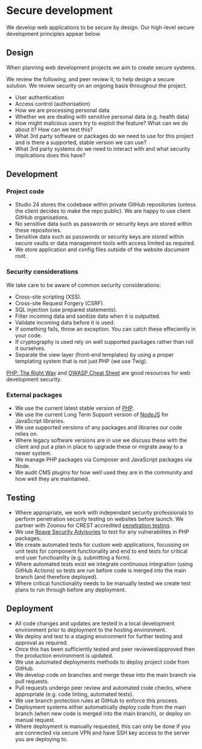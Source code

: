 # Secure development

We develop web applications to be secure by design. Our high-level secure development principles appear below.

## Design

When planning web development projects we aim to create secure systems. 

We review the following, and peer review it, to help design a secure solution. We review security on an ongoing basis throughout the project.

* User authentication 
* Access control (authorisation)
* How we are processing personal data
* Whether we are dealing with sensitive personal data (e.g. health data)
* How might malicious users try to exploit the feature? What can we do about it? How can we test this?
* What 3rd party software or packages do we need to use for this project and is there a supported, stable version we can use?
* What 3rd party systems do we need to interact with and what security implications does this have?

## Development 

### Project code

* Studio 24 stores the codebase within private GitHub repositories (unless the client decides to make the repo public). We are happy to use client GitHub organisations.
* No sensitive data such as passwords or security keys are stored within these repositories.
* Sensitive data such as passwords or security keys are stored within secure vaults or data management tools with access limited as required.
* We store application and config files outside of the website document root.

### Security considerations

We take care to be aware of common security considerations:

* Cross-site scripting (XSS).
* Cross-site Request Forgery (CSRF).
* SQL injection (use prepared statements).
* Filter incoming data and sanitize data when it is outputted.
* Validate incoming data before it is used.
* If something fails, throw an exception. You can catch these effeciently in your code.
* If cryptography is used rely on well supported packages rather than roll it ourselves.
* Separate the view layer (front-end templates) by using a proper templating system that is not just PHP (we use Twig).

[PHP: The Right Way](https://phptherightway.com/#security) and [OWASP Cheat Sheet](https://cheatsheetseries.owasp.org/) are good resources for web development security.

### External packages

* We use the current latest stable version of [PHP](https://www.php.net/supported-versions).
* We use the current Long Term Support version of [NodeJS](https://nodejs.org/en/) for JavaScript libraries.
* We use supported versions of any packages and libraries our code relies on. 
* Where legacy software versions are in use we discuss these with the client and put a plan in place to upgrade these or migrate away to a newer system.
* We manage PHP packages via Composer and JavaScript packages via Node.
* We audit CMS plugins for how well used they are in the community and how well they are maintained.

## Testing

* Where appropriate, we work with independant security professionals to perform penetration security testing on websites before launch. We partner with Zoonou for CREST accredited [penetration testing](https://zoonou.com/our-services/penetration-testing/).
* We use [Roave Security Advisories](https://github.com/Roave/SecurityAdvisories) to test for any vulnerabilites in PHP packages.
* We create automated tests for custom web applications, focussing on unit tests for component functionality and end to end tests for critical end user functioanlity (e.g. submitting a form).
* Where automated tests exist we integrate continuous integration (using GitHub Actions) so tests are run before code is merged into the main branch (and therefore deployed).
* Where critical functionality needs to be manually tested we create test plans to run through before any deployment.

## Deployment

* All code changes and updates are tested in a local development environment prior to deployment to the hosting environment. 
* We deploy and test to a staging environment for further testing and approval as required. 
* Once this has been sufficiently tested and peer reviewed/approved then the production environment is updated.
* We use automated deployments methods to deploy project code from GitHub.
* We develop code on branches and merge these into the main branch via pull requests. 
* Pull requests undergo peer review and automated code checks, where appropriate (e.g. code linting, automated tests).
* We use branch protection rules at GitHub to enforce this process.
* Deployment systems either automatically deploy code from the main branch (when new code is merged into the main branch), or deploy on manual request. 
* Where deployment is manually requested, this can only be done if you are connected via secure VPN and have SSH key access to the server you are deploying to. 
